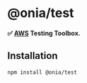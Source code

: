 # @onia/test

#### ✅ [AWS](https://aws.amazon.com) Testing Toolbox.

## Installation

```sh
npm install @onia/test
```

